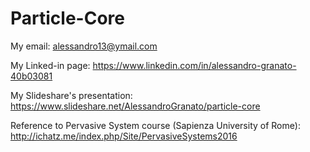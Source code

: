 # Particle-Core

My email: alessandro13@ymail.com

My Linked-in page: https://www.linkedin.com/in/alessandro-granato-40b03081

My Slideshare's presentation: https://www.slideshare.net/AlessandroGranato/particle-core

Reference to Pervasive System course (Sapienza University of Rome): http://ichatz.me/index.php/Site/PervasiveSystems2016
